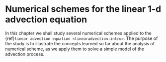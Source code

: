 # Numerical schemes for the linear 1-d advection equation

In this chapter we shall study several numerical schemes applied to the {ref}`linear advection equation <linearadvection:intro>`. The purpose of the study is to illustrate the concepts learned so far about the analysis of numerical scheme, as we apply them to solve a simple model of the advection process.

```{tableofcontents}
```
